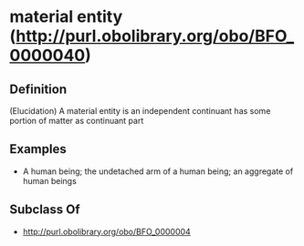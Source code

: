 # material entity (http://purl.obolibrary.org/obo/BFO_0000040)

## Definition
(Elucidation) A material entity is an independent continuant has some portion of matter as continuant part

## Examples
- A human being; the undetached arm of a human being; an aggregate of human beings

## Subclass Of
- http://purl.obolibrary.org/obo/BFO_0000004

